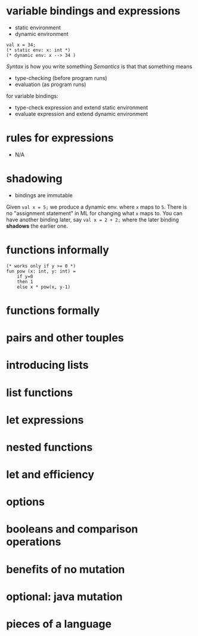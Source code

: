 # variable bindings and expressions

- static environment
- dynamic environment

```
val x = 34;
(* static env: x: int *)
(* dynamic env: x --> 34 )
```

*Syntax* is how you write something
*Semantics* is that that something means
 - type-checking (before program runs)
 - evaluation (as program runs)

for variable bindings:
 - type-check expression and extend static environment
 - evaluate expression and extend dynamic environment

# rules for expressions
 - N/A

# shadowing

- bindings are immutable

Given `val x = 5;` we produce a dynamic env. where `x` maps to `5`. There is no "assignment statement" in ML for changing what `x` maps to.
You can have another binding later, say `val x = 2 + 2;` where the later binding **shadows** the earlier one.

# functions informally
```
(* works only if y >= 0 *)
fun pow (x: int, y: int) =
    if y=0
    then 1
    else x * pow(x, y-1)
```

# functions formally

# pairs and other touples

# introducing lists

# list functions

# let expressions

# nested functions

# let and efficiency

# options

# booleans and comparison operations

# benefits of no mutation

# optional: java mutation

# pieces of a language